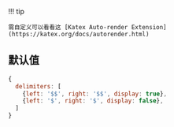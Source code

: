 !!! tip

    需自定义可以看看这 [Katex Auto-render Extension](https://katex.org/docs/autorender.html)

## 默认值

```js
{
  delimiters: [
    {left: '$$', right: '$$', display: true},
    {left: '$', right: '$', display: false},
  ]
}
```